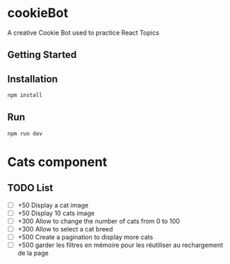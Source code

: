 # cookieBot
A creative Cookie Bot used to practice React Topics

## Getting Started

## Installation 
    
```bash
npm install
```
    
## Run

```bash
npm run dev
```

# Cats component

## TODO List

- [ ] +50 Display a cat image
- [ ] +50 Display 10 cats image
- [ ] +300 Allow to change the number of cats from 0 to 100
- [ ] +300 Allow to select a cat breed
- [ ] +500 Create a pagination to display more cats
- [ ] +500 garder les filtres en mémoire pour les réutiliser au rechargement de la page
